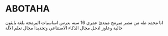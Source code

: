# ABOTAHA
انا محمد طه من مصر مبرمج مبتدئ عمري 16 سنه بدرس اساسيات البرمجة  بلغة بايثون حالية وعاوز ادخل مجال الذكاء الاصتناعي وتحديدا مجال تعلم الالة   
